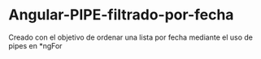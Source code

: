 # Angular-PIPE-filtrado-por-fecha
Creado con el objetivo de ordenar una lista por fecha mediante el uso de pipes en *ngFor

